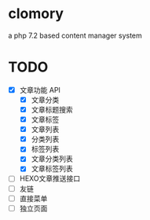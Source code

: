 # clomory

a php 7.2 based content manager system 

# TODO 

- [x] 文章功能 API
    - [x] 文章分类
    - [x] 文章标题搜索
    - [x] 文章标签
    - [x] 文章列表
    - [x] 分类列表
    - [x] 标签列表
    - [x] 文章分类列表
    - [x] 文章标签列表
- [ ] HEXO文章推送接口
- [ ] 友链
- [ ] 直接菜单
- [ ] 独立页面